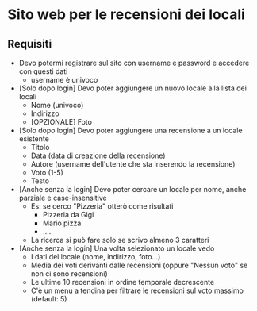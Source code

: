 # Sito web per le recensioni dei locali
## Requisiti
- Devo potermi registrare sul sito con username e password e accedere con questi dati
  - username è univoco
- [Solo dopo login] Devo poter aggiungere un nuovo locale alla lista dei locali
    - Nome (univoco)
    - Indirizzo
    - [OPZIONALE] Foto
- [Solo dopo login] Devo poter aggiungere una recensione a un locale esistente
  - Titolo
  - Data (data di creazione della recensione)
  - Autore (username dell'utente che sta inserendo la recensione)
  - Voto (1-5)
  - Testo
- [Anche senza la login] Devo poter cercare un locale per nome, anche parziale e case-insensitive
  - Es: se cerco "Pizzeria" otterò come risultati
    - Pizzeria da Gigi
    - Mario pizza
    - ....
  - La ricerca si può fare solo se scrivo almeno 3 caratteri
- [Anche senza la login] Una volta selezionato un locale vedo
  - I dati del locale (nome, indirizzo, foto...) 
  - Media dei voti derivanti dalle recensioni (oppure "Nessun voto" se non ci sono recensioni)
  - Le ultime 10 recensioni in ordine temporale decrescente
  - C'è un menu a tendina per filtrare le recensioni sul voto massimo (default: 5)